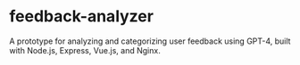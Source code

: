 # feedback-analyzer
A prototype for analyzing and categorizing user feedback using GPT-4, built with Node.js, Express, Vue.js, and Nginx.
